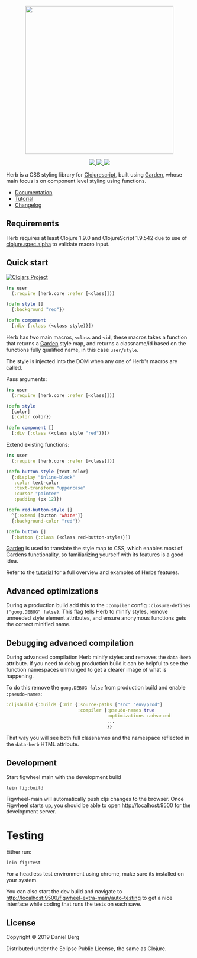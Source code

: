 <p align="center">
  <img height="400" src="https://raw.githubusercontent.com/roosta/herb/master/assets/herb.svg?sanitize=true">
</p>

<p align="center">
  <a href="https://travis-ci.com/github/roosta/herb">
    <img src="https://travis-ci.com/roosta/herb.svg?branch=master">
  </a>
  <a href="https://clojars.org/herb">
    <img src="https://img.shields.io/clojars/v/herb.svg">
  </a>
  <a href="https://cljdoc.org/d/herb/herb/CURRENT">
    <img src="https://cljdoc.org/badge/herb/herb">
  </a>
</p>


Herb is a CSS styling library for
[Clojurescript](https://clojurescript.org/), built using
[Garden](https://github.com/noprompt/garden), whose main focus is on
component level styling using functions.

- [Documentation](https://cljdoc.org/d/herb/herb/CURRENT)
- [Tutorial](http://herb.roosta.sh/)
- [Changelog](https://github.com/roosta/herb/blob/master/CHANGELOG.md)

## Requirements
Herb requires at least Clojure 1.9.0 and ClojureScript 1.9.542 due to
use of
[clojure.spec.alpha](https://cljs.github.io/api/cljs.spec.alpha/) to
validate macro input.

## Quick start
[![Clojars Project](http://clojars.org/herb/latest-version.svg)](http://clojars.org/herb)

```clojure
(ns user
  (:require [herb.core :refer [<class]]))

(defn style []
  {:background "red"})

(defn component
  [:div {:class (<class style)}])
```

Herb has two main macros, `<class` and `<id`, these macros takes a
function that returns a [Garden](https://github.com/noprompt/garden)
style map, and returns a classname/id based on the functions fully
qualified name, in this case `user/style`.

The style is injected into the DOM when any one of Herb's macros are
called.


Pass arguments:

```clojure
(ns user
  (:require [herb.core :refer [<class]]))

(defn style
  [color]
  {:color color})

(defn component []
  [:div {:class (<class style "red")}])
```

Extend existing functions:

```clojure
(ns user
  (:require [herb.core :refer [<class]]))

(defn button-style [text-color]
  {:display "inline-block"
   :color text-color
   :text-transform "uppercase"
   :cursor "pointer"
   :padding (px 12)})

(defn red-button-style []
  ^{:extend [button "white"]}
  {:background-color "red"})

(defn button []
  [:button {:class (<class red-button-style)}])
```


[Garden](https://github.com/noprompt/garden) is used to translate the
style map to CSS, which enables most of Gardens functionality, so
familiarizing yourself with its features is a good idea.

Refer to the [tutorial](http://herb.roosta.sh/) for a full overview
and examples of Herbs features.

## Advanced optimizations
During a production build add this to the `:compiler` config
`:closure-defines {"goog.DEBUG" false}`. This flag tells Herb to
minify styles, remove unneeded style element attributes, and ensure
anonymous functions gets the correct minified name.

## Debugging advanced compilation

During advanced compilation Herb minify styles and removes the
`data-herb` attribute. If you need to debug production build it can be
helpful to see the function namespaces unmunged to get a clearer image
of what is happening.

To do this remove the `goog.DEBUG false` from production build and
enable `:pseudo-names`:

``` clojure
:cljsbuild {:builds {:min {:source-paths ["src" "env/prod"]
                           :compiler {:pseudo-names true
                                      :optimizations :advanced
                                      ...
                                      }}
```

That way you will see both full classnames and the namespace reflected
in the `data-herb` HTML attribute.


## Development
Start figwheel main with the development build

```shell
lein fig:build
```

Figwheel-main will automatically push cljs changes to the browser. Once Figwheel
starts up, you should be able to open <http://localhost:9500> for the
development server.


# Testing

Either run:

```shell
lein fig:test
```

For a headless test environment using chrome, make sure its
installed on your system.

You can also start the dev build and navigate to
[http://localhost:9500/figwheel-extra-main/auto-testing](http://localhost:9500/figwheel-extra-main/auto-testing)
to get a nice interface while coding that runs the tests on each save.

## License

Copyright © 2019 Daniel Berg

Distributed under the Eclipse Public License, the same as Clojure.
